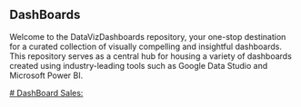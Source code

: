 ## DashBoards
Welcome to the DataVizDashboards repository, your one-stop destination for a curated collection of visually compelling and insightful dashboards. This repository serves as a central hub for housing a variety of dashboards created using industry-leading tools such as Google Data Studio and Microsoft Power BI.


[# DashBoard Sales:](https://app.powerbi.com/view?r=eyJrIjoiMmVmNWVkNzMtNzZmMi00MjMyLWJhNWYtNzAxODJjYjI0OGMzIiwidCI6IjViMWNiNDQ5LWNlYjItNDAyNi1iNzQ4LTcxNGIwNWMxYjRlMyJ9)
